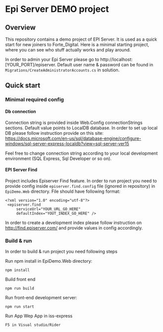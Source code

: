 # Epi Server DEMO project 
## Overview
This repository contains a demo project of EPI Server. It is used as a quick start for new joiners to Forte_Digital. Here is a minimal starting project, where you can see who stuff actually works and play around. 

In order to admin your Epi Server please go to http://localhost:[YOUR_PORT]/episerver. Default user name & password can be found in  `Migrations/CreateAdministratorAccounts.cs` in solution.      

## Quick start
### Minimal required config
#### Db connection
Connection string is provided inside Web.Config connectionStrings sections. Default value points to LocalDB database. In order to set up local DB please follow instruction provide on this site: https://docs.microsoft.com/en-us/sql/database-engine/configure-windows/sql-server-express-localdb?view=sql-server-ver15 

Feel free to change connection string according to your local development environment (SQL Express, Sql Developer or so on). 
#### EPI Server Find
Project includes Episerver Find feature. In order to run project you need to provide config inside  `episerver.find.config` file (ignored in repository) in `EpiDemo.Web` directory. File should have following format:
```
<?xml version="1.0" encoding="utf-8"?>
 <episerver.find
     serviceUrl="YOUR_URL_GO_HERE"
     defaultIndex="YOUT_INDEX_GO_HERE" />
```

In order to create a development index please follow instruction on http://find.episerver.com/ and provide values in config accordingly. 

### Build & run
In order to build & run project you need following steps

Run npm install in EpiDemo.Web directory:

`npm install`

Build front end

`npm run build`

Run front-end development server:

`npm run start`

Run App Wep App in iss-express 

`F5 in Visual studio/Rider`  